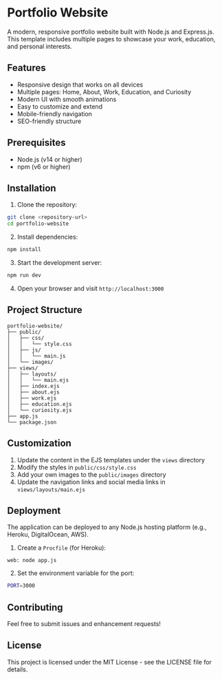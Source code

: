 # Portfolio Website

A modern, responsive portfolio website built with Node.js and Express.js. This template includes multiple pages to showcase your work, education, and personal interests.

## Features

- Responsive design that works on all devices
- Multiple pages: Home, About, Work, Education, and Curiosity
- Modern UI with smooth animations
- Easy to customize and extend
- Mobile-friendly navigation
- SEO-friendly structure

## Prerequisites

- Node.js (v14 or higher)
- npm (v6 or higher)

## Installation

1. Clone the repository:
```bash
git clone <repository-url>
cd portfolio-website
```

2. Install dependencies:
```bash
npm install
```

3. Start the development server:
```bash
npm run dev
```

4. Open your browser and visit `http://localhost:3000`

## Project Structure

```
portfolio-website/
├── public/
│   ├── css/
│   │   └── style.css
│   ├── js/
│   │   └── main.js
│   └── images/
├── views/
│   ├── layouts/
│   │   └── main.ejs
│   ├── index.ejs
│   ├── about.ejs
│   ├── work.ejs
│   ├── education.ejs
│   └── curiosity.ejs
├── app.js
└── package.json
```

## Customization

1. Update the content in the EJS templates under the `views` directory
2. Modify the styles in `public/css/style.css`
3. Add your own images to the `public/images` directory
4. Update the navigation links and social media links in `views/layouts/main.ejs`

## Deployment

The application can be deployed to any Node.js hosting platform (e.g., Heroku, DigitalOcean, AWS).

1. Create a `Procfile` (for Heroku):
```
web: node app.js
```

2. Set the environment variable for the port:
```bash
PORT=3000
```

## Contributing

Feel free to submit issues and enhancement requests!

## License

This project is licensed under the MIT License - see the LICENSE file for details. 